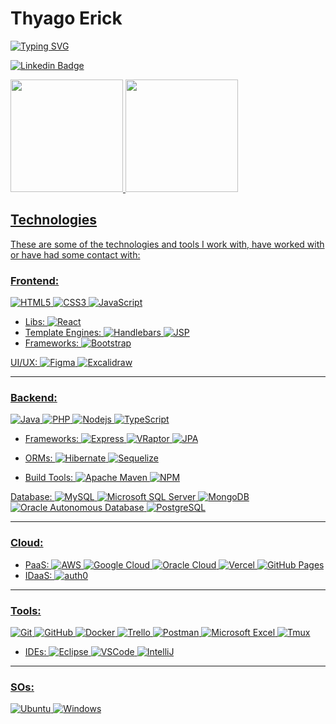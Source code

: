 # Thyago Erick

[![Typing SVG](https://readme-typing-svg.demolab.com?font=Roboto&weight=500&size=15&duration=2500&pause=500&color=1ED760&random=false&width=300&height=22&lines=Full+Stack+Developer;UI%2FUX+Designer;Data+Science+%26+Statistics+Enthusiast;Open+Source+Advocate;Eternal+apprentice)](https://git.io/typing-svg)

[![Linkedin Badge](https://img.shields.io/badge/-LinkedIn-E5289E?style=flat-square&logo=Linkedin&logoColor=white&link=https://www.linkedin.com/in/thyagoerick/)](https://www.linkedin.com/in/thyagoerick/)




<div>
   <a href="https://github.com/thyagoerick">
   <img height="180em" src="https://github-readme-stats.vercel.app/api?username=thyagoerick&show_icons=true&theme=synthwave&include_all_commits=true&count_private=true"/>
   <img height="180em" src="https://github-readme-stats.vercel.app/api/top-langs/?username=thyagoerick&layout=compact&langs_count=6&theme=synthwave"/>
</div>



## Technologies

These are some of the technologies and tools I work with, have worked with or have had some contact with:

### Frontend:
![HTML5](https://img.shields.io/badge/-HTML5-E5289E?style=flat-square&logo=html5&logoColor=white)
![CSS3](https://img.shields.io/badge/-CSS3-E5289E?style=flat-square&logo=css3&logoColor=white)
![JavaScript](https://img.shields.io/badge/-JavaScript-E5289E?style=flat-square&logo=javascript&logoColor=white)
- Libs:
  ![React](https://img.shields.io/badge/-React-E5289E?style=flat-square&logo=react&logoColor=white)
- Template Engines:
  ![Handlebars](https://img.shields.io/badge/-Handlebars-E5289E?style=flat-square&logo=handlebarsdotjs&logoColor=white)
  ![JSP](https://img.shields.io/badge/-JSP-E5289E?style=flat-square&logo=jsp&logoColor=white)
- Frameworks:
  ![Bootstrap](https://img.shields.io/badge/-Bootstrap-E5289E?style=flat-square&logo=bootstrap&logoColor=white)
  
UI/UX:
![Figma](https://img.shields.io/badge/-Figma-E5289E?style=flat-square&logo=figma&logoColor=white)
![Excalidraw](https://img.shields.io/badge/-Excalidraw-E5289E?style=flat-square&logo=excalidraw&logoColor=white)

----

### Backend: 
![Java](https://img.shields.io/badge/-%20☕︎%20Java-E5289E?style=flat-square&logo=java)
![PHP](https://img.shields.io/badge/-PHP-E5289E?style=flat-square&logo=php&logoColor=white)
![Nodejs](https://img.shields.io/badge/-Nodejs-E5289E?style=flat-square&logo=Node.js&logoColor=white)
![TypeScript](https://img.shields.io/badge/-TypeScript-E5289E?style=flat-square&logo=typescript&logoColor=white)
- Frameworks:
  ![Express](https://img.shields.io/badge/-Express-E5289E?style=flat-square&logo=Express&logoColor=white)
  ![VRaptor](https://img.shields.io/badge/-VRaptor-E5289E?style=flat-square&logo=VRaptor&logoColor=white)
  ![JPA](https://img.shields.io/badge/-JPA-E5289E?style=flat-square&logo=JPA&logoColor=white)

- ORMs:
  ![Hibernate](https://img.shields.io/badge/-Hibernate-E5289E?style=flat-square&logo=Hibernate&logoColor=white)
  ![Sequelize](https://img.shields.io/badge/-Sequelize-E5289E?style=flat-square&logo=Sequelize&logoColor=white)

- Build Tools:
  ![Apache Maven](https://img.shields.io/badge/-Apache%20Maven-E5289E?style=flat-square&logo=apachemaven&logoColor=white)
  ![NPM](https://img.shields.io/badge/-NPM-E5289E?style=flat-square&logo=npm&logoColor=white) 
  
Database:
![MySQL](https://img.shields.io/badge/-MySQL-E5289E?style=flat-square&logo=mysql&logoColor=white)
![Microsoft SQL Server](https://img.shields.io/badge/-SQL%20Server-E5289E?style=flat-square&logo=microsoft-sql-server&logoColor=white)
![MongoDB](https://img.shields.io/badge/-MongoDB-E5289E?style=flat-square&logo=mongodb&logoColor=white)
![Oracle Autonomous Database](https://img.shields.io/badge/Oracle%20Autonomous%20Database-E5289E?style=flat-square&logo=oracle&logoColor=white)
![PostgreSQL](https://img.shields.io/badge/-PostgreSQL-E5289E?style=flat-square&logo=postgresql&logoColor=white)

----

### Cloud:
- PaaS:
![AWS](https://img.shields.io/badge/AWS-E5289E?style=flat-square&logo=amazonaws&logoColor=white)
![Google Cloud](https://img.shields.io/badge/GCP-E5289E?style=flat-square&logo=google-cloud&logoColor=white)
![Oracle Cloud](https://img.shields.io/badge/OCI-E5289E?style=flat-square&logo=oracle&logoColor=white)
![Vercel](https://img.shields.io/badge/-Vercel-E5289E?style=flat-square&logo=vercel&logoColor=white)
![GitHub Pages](https://img.shields.io/badge/-GitHub%20Pages-E5289E?style=flat-square&logo=githubpages&logoColor=white)
- IDaaS:
![auth0](https://img.shields.io/badge/-auth0-E5289E?style=flat-square&logo=auth0&logoColor=white)

----

### Tools:
![Git](https://img.shields.io/badge/-Git-E5289E?style=flat-square&logo=git&logoColor=white)
![GitHub](https://img.shields.io/badge/-GitHub-E5289E?style=flat-square&logo=github&logoColor=white)
![Docker](https://img.shields.io/badge/-Docker-E5289E?style=flat-square&logo=docker&logoColor=white)
![Trello](https://img.shields.io/badge/-Trello-E5289E?style=flat-square&logo=trello&logoColor=white)
![Postman](https://img.shields.io/badge/-Postman-E5289E?style=flat-square&logo=postman&logoColor=white)
![Microsoft Excel](https://img.shields.io/badge/-Microsoft%20Excel-E5289E?style=flat-square&logo=microsoftexcel&logoColor=white)
![Tmux](https://img.shields.io/badge/-tmux-E5289E?style=flat-square&logo=tmux&logoColor=white)
- IDEs:
![Eclipse](https://img.shields.io/badge/-Eclipse-E5289E?style=flat-square&logo=eclipse&logoColor=white)
![VSCode](https://img.shields.io/badge/-VSCode-E5289E?style=flat-square&logo=visual-studio-code&logoColor=white)
![IntelliJ](https://img.shields.io/badge/-IntelliJ%20IDEA-E5289E?style=flat-square&logo=intellij-idea&logoColor=white)

----

### SOs:
![Ubuntu](https://img.shields.io/badge/-Ubuntu-E5289E?style=flat-square&logo=ubuntu&logoColor=white)
![Windows](https://img.shields.io/badge/-Windows-E5289E?style=flat-square&logo=windows&logoColor=white)
